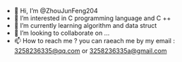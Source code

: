 - 👋 Hi, I’m @ZhouJunFeng204
- 👀 I’m interested in C programming language and C ++
- 🌱 I’m currently learning algorithm and data struct
- 💞️ I’m looking to collaborate on ...
- 📫 How to reach me ? you can raeach me by my email : 3258236335@qq.com or 3258236335a@gmail.com

<!---
ZhouJunFeng204/ZhouJunFeng204 is a ✨ special ✨ repository because its `README.md` (this file) appears on your GitHub profile.
You can click the Preview link to take a look at your changes.
--->
